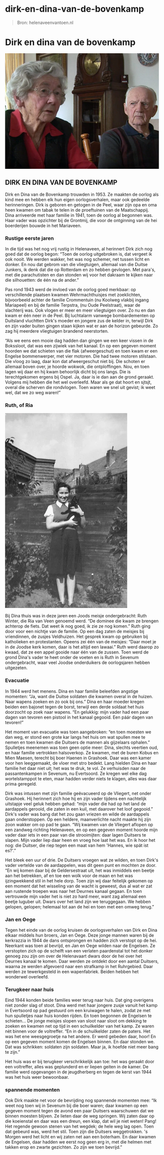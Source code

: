 # dirk-en-dina-van-de-bovenkamp

> Bron: helenaveenvantoen.nl

# Dirk en dina van de bovenkamp

![Afbeelding](images/dirk-en-dina-van-de-bovenkamp/Dirk_Dina_Bovenkamp_int.jpg)

## DIRK EN DINA VAN DE BOVENKAMP

Dirk en Dina van de Bovenkamp trouwden in 1953. Ze maakten de oorlog als kind mee en hebben elk hun eigen oorlogsverhalen, maar ook gedeelde herinneringen. Dirk is geboren en getogen in de Peel, waar zijn opa en oma heen kwamen om tabak te telen in de proeftuinen van de Maatschappij. Dina arriveerde met haar familie in 1941, toen de oorlog al begonnen was. Haar vader was opzichter bij de Grontmij, die voor de ontginning van de hei boerderijen bouwde in het Mariaveen.

### Rustige eerste jaren

In die tijd was het nog vrij rustig in Helenaveen, al herinnert Dirk zich nog goed dat de oorlog begon: “Toen de oorlog uitgebroken is, dat vergeet ik ook nooit. We werden wakker, het was nog schemer, net tussen licht en donker. En nou dat gebrom van die vliegtuigen, allemaal van die Duitse Junkers, ik denk dat die op Rotterdam en zo hebben gevlogen. Met para's, met die parachutisten en dan stonden wij voor het dakraam te kijken naar die silhouetten: de één na de ander.”

Pas rond 1943 werd de invloed van de oorlog goed merkbaar: op verschillende plaatsen kwamen Wehrmachthuisjes met zoeklichten, bijvoorbeeld achter de familie Crommentuin (nu Koolweg vlakbij ingang Mariapeel) en bij de familie Terpstra, (nu Oude Peelstraat), waar de slachterij was. Ook vlogen er meer en meer vliegtuigen over. Zo nu en dan kwam er één neer in de Peel. Bij luchtalarm vanwege bombardementen op Duitsland vluchtten Dirk's moeder en jongere zus de kelder in, terwijl Dirk en zijn vader buiten gingen staan kijken wat er aan de horizon gebeurde. Zo zag hij meerdere vliegtuigen brandend neerstorten.

“Als we eens een mooie dag hadden dan gingen we een keer vissen in de Bokssloot, dat was een zijwiek van het kanaal. En op een gegeven moment hoorden we dat schieten van die flak (afweergeschut) en toen kwam er een Engelse bommenwerper, met vier motoren. Die had twee motoren stilstaan. Die vloog zo laag, daar kon dat afweergeschut niet bij. Die schoten er allemaal boven over, je hoorde wokwok, die ontploffingen. Nou, en toen lagen wij daar en hij kwam behoorlijk dicht bij ons langs. Die is terechtgekomen ergens bij Ospel. Ja, daar is ie dan aan de grond geraakt. Volgens mij hebben die het wel overleefd. Maar als ge dat hoort en sjtsjt, overal die scherven die rondvlogen. Toen waren we snel uit gevist; ik weet wel, dat we zo weg waren!”

### Ruth, of Ria

![Ruth_INT.jpg](images/dirk-en-dina-van-de-bovenkamp/Ruth_INT.jpg)

Bij Dina thuis was in deze jaren een Joods meisje ondergebracht: Ruth Winter, die Ria van Veen genoemd werd. “De dominee die kwam ze brengen achterop de fiets. Dat weet ik nog goed, ik zie ze nog komen.” Ruth ging door voor een nichtje van de familie. Op een dag zaten de meisjes bij vriendinnen, de zusjes Veldhuizen. Het gesprek kwam op gebruiken bij katholieken en protestanten. Opeens zei één van de meisjes: “Daar moet je in de Joodse kerk komen, daar is het altijd een lawaai.” Ruth werd daarop zo kwaad, dat ze een appel gooide naar één van de zussen. Toen werd de grond Dina's vader te heet onder de voeten en is Ruth in Sevenum ondergebracht, waar veel Joodse onderduikers de oorlogsjaren hebben uitgezeten.

### Evacuatie

In 1944 werd het menens. Dina en haar familie beleefden angstige momenten: “Ja, want die Duitse soldaten die kwamen overal in de huizen. Naar wapens zoeken en zo ook bij ons.” Dina en haar moeder kregen beiden een bajonet tegen de borst, terwijl een derde soldaat het huis doorzocht op zoek naar wapens. “En gelukkig: mijn vader had een paar dagen van tevoren een pistool in het kanaal gegooid. Een páár dagen van tevoren!”

Het moment van evacuatie was toen aangebroken: “en toen moesten we dan weg, er stond een grote kar langs het huis om wat spullen mee te nemen en toen kwamen die Duitsers de mannen als gijzelaars ophalen.” Spulletjes meenemen was toen geen optie meer: Dina, slechts veertien oud, en haar familie vertrokken halsoverkop. Ze kwamen, met de buren Kobus en Mien Maesen, terecht bij boer Haenen in Grashoek. Daar was een kamer voor hen leeggemaakt, de vloer met stro bedekt. Lang hielden Dina en haar familie het daar niet uit; het was te druk, te vol. Ze verhuisden naar de passantenkampen in Sevenum, nu Evertsoord. Ze kregen wel elke dag wortelstamppot te eten, maar hadden verder niets te klagen, alles was daar prima geregeld.

Dirk was intussen met zijn familie geëvacueerd op de Vliegert, net onder Grashoek. Hij herinnert zich hoe hij en zijn vader tijdens een nachtelijk uitstapje veel geluk hebben gehad: “mijn vader die had op het land de aardappels gerooid, die zaten in een kuil, met daarover het loof gegooid.” Dirk's vader was bang dat het zou gaan vriezen en wilde de aardappels gaan onderstoppen. Op een heldere, maanverlichte nacht maakte hij zijn zoon wakker om op pad te gaan. “Wij kwamen van de Vliegert aflopen op een zandweg richting Helenaveen, en op een gegeven moment hoorde mijn vader daar iets in een paar van die strooimijten: daar lagen Duitsers te slapen. Mijn vader liep daar heen en vroeg hoe laat het was. En ik hoor het nog: die Duitser, die riep tegen een maat van hem 'Hannes, wie spät ist es?'.”

Het bleek een uur of drie. De Duitsers vroegen wat ze wilden, en toen Dirk's vader vertelde van de aardappelen, was dit geen punt en mochten ze door. “En wij komen daar bij de Geldersestraat uit, het was inmiddels een beetje aan het betrekken, af en toe een wolk voor de maan en het was ijzingwekkend stil in het hele dorp. Toen zijn wij daar feitelijk gekomen op een moment dat het wisseling van de wacht is geweest, dus al wat er zat aan rustende troepen was naar het Deurnes kanaal gegaan. En toen vertrouwde mijn vader het is niet zo hard meer, want zag allemaal een beetje luguber uit. Dwars over het land zijn we teruggegaan. We hebben gelopen, gelopen; helemaal tot aan de hei en toen met een omweg terug.”

### Jan en Oege

Tegen het einde van de oorlog kruisen de oorlogsverhalen van Dirk en Dina elkaar middels hun broers, Jan en Oege. Deze jonge mannen waren bij de kerkrazzia in 1944 de dans ontsprongen en hadden zich verstopt op de hei. Neerkant was toen al bevrijd, en Jan en Oege wilden naar de Engelsen. Ze verstopten zich op de schelft van een verlaten paardenstal tot het donker genoeg zou zijn om over de Helenavaart dwars door de hei over het Deurnes kanaal te komen. Daar werden ze ontdekt door een aantal Duitsers, waarna ze werden afgevoerd naar een strafkamp in het Ruhrgebied. Daar werden ze tewerkgesteld in een wapenfabriek. Beiden hebben het wonderwel overleefd.

### Terugkeer naar huis

Eind 1944 konden beide families weer terug naar huis. Dat ging overigens niet zonder slag of stoot. Dina werd met haar jongere zusje vanuit het kamp in Evertsoord op pad gestuurd om een kruiwagen te halen, zodat ze met hun spulletjes naar huis konden rijden. En toen begonnen de Engelsen te schieten... De jonge meisjes slopen van sloot naar sloot om dekking te zoeken en kwamen net op tijd in een schuilkelder van het kamp. Ze waren nèt binnen voor de voltreffer. “En in de schuilkelder zaten de paters. Het was het ene weesgegroetje na het andere. Er werd gebeden daar, hoor! En op een gegeven moment komen de Engelsen binnen. En daar stonden we. Dat was schrikken: soldaten zijn soldaten. Maar ja, ik hoefde niet meer bang te zijn.”

Het huis was er bij terugkeer verschrikkelijk aan toe: het was geraakt door een voltreffer, alles was geplunderd en er liepen geiten in de kamer. De familie werd opgevangen in de jeugdherberg en tegen de kerst van 1944 was het huis weer bewoonbaar.

### spannende momenten

Ook Dirk maakte net voor de bevrijding nog spannende momenten mee: “Ik weet nog toen wij in Sevenum bij die boer waren; daar kwamen op een gegeven moment tegen de avond een paar Duitsers waarschuwen dat we binnen moesten blijven. Ze lieten daar de weg springen. Wij zaten daar op die koeienstal en daar was een dreun, een klap, dat wil je niet weten! Pang! Het regende gewoon stenen van het wegdek; de hele weg lag open. Toen dat gebeurd was, werd het stil. Toen zijn die Duitsers weggetrokken. 's Morgen werd het licht en wij zaten net aan een boterham. En daar kwamen de Engelsen, daar hadden we eerst nog geen erg in, met die helmen met takken erop en zwarte gezichten. Zo zijn we toen bevrijd.”
